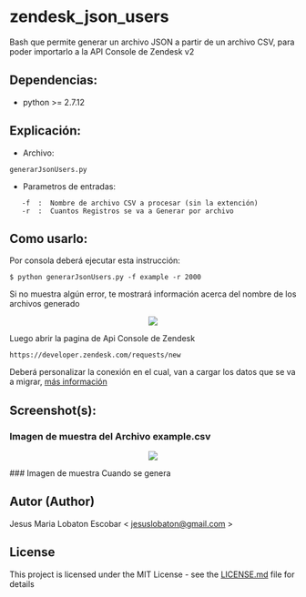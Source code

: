 # zendesk_json_users
Bash que permite generar un archivo JSON a partir de un archivo CSV, para poder importarlo a la API Console de Zendesk v2

## Dependencias:

* python >=  2.7.12

## Explicación:
* Archivo:
```
generarJsonUsers.py
```

* Parametros de entradas:
```
   -f  :  Nombre de archivo CSV a procesar (sin la extención)
   -r  :  Cuantos Registros se va a Generar por archivo
```

## Como usarlo:
 Por consola deberá ejecutar esta instrucción:
``` 
$ python generarJsonUsers.py -f example -r 2000
``` 

 Si no muestra algún error, te mostrará información acerca del nombre de los archivos generado
<p align="center">
<img src="http://www.seguridadsistema.com.ve/github/zendesk/users/img/console1.png" />
</p>

 Luego abrir la pagina de Api Console de Zendesk
 ```
 https://developer.zendesk.com/requests/new
```
 Deberá personalizar la conexión en el cual, van a cargar los datos que se va a migrar, [más información](https://)
 
 
## Screenshot(s):
### Imagen de muestra del Archivo example.csv
<p align="center">
<img src="http://www.seguridadsistema.com.ve/github/zendesk/users/img/csv.png" />
</p>
### Imagen de muestra Cuando se genera


## Autor (Author)

  Jesus Maria Lobaton Escobar < jesuslobaton@gmail.com >

## License

This project is licensed under the MIT License - see the [LICENSE.md](LICENSE.md) file for details

